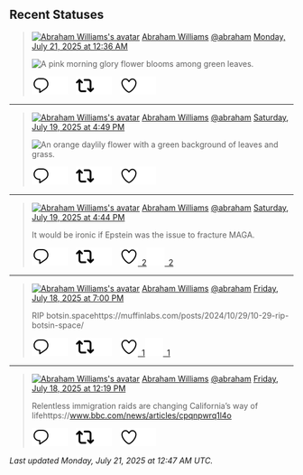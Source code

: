 ## Recent Statuses

> <a href="https://indieweb.social/@abraham"><img alt="Abraham Williams's avatar" src="https://cdn.masto.host/indiewebsocial/accounts/avatars/109/292/540/382/343/163/original/d00f2e03ce9c85b1.jpg" height="24" width="24" ></a> [Abraham Williams](https://indieweb.social/@abraham) [@abraham](https://indieweb.social/@abraham) [Monday, July 21, 2025 at 12:36 AM](https://indieweb.social/@abraham/114888421745349600)
>
> 
>
> ![A pink morning glory flower blooms among green leaves.](https://cdn.masto.host/indiewebsocial/media_attachments/files/114/888/421/647/097/333/original/7424e134d99f7106.jpg)
>
> [![Reply](./images/reply_light.svg#gh-light-mode-only "Reply")](https://indieweb.social/@abraham/114888421745349600#gh-light-mode-only)[![Reply](./images/reply.svg#gh-dark-mode-only "Reply")](https://indieweb.social/@abraham/114888421745349600#gh-dark-mode-only)&emsp;[![Boost](./images/retweet_light.svg#gh-light-mode-only "Boost")](https://indieweb.social/@abraham/114888421745349600#gh-light-mode-only)[![Boost](./images/retweet.svg#gh-dark-mode-only "Boost")](https://indieweb.social/@abraham/114888421745349600#gh-dark-mode-only)&emsp;[![Favorite](./images/like_light.svg#gh-light-mode-only "Favorite")](https://indieweb.social/@abraham/114888421745349600#gh-light-mode-only)[![Favorite](./images/like.svg#gh-dark-mode-only "Favorite")](https://indieweb.social/@abraham/114888421745349600#gh-dark-mode-only)


---

> <a href="https://indieweb.social/@abraham"><img alt="Abraham Williams's avatar" src="https://cdn.masto.host/indiewebsocial/accounts/avatars/109/292/540/382/343/163/original/d00f2e03ce9c85b1.jpg" height="24" width="24" ></a> [Abraham Williams](https://indieweb.social/@abraham) [@abraham](https://indieweb.social/@abraham) [Saturday, July 19, 2025 at 4:49 PM](https://indieweb.social/@abraham/114880921971931968)
>
> 
>
> ![An orange daylily flower with a green background of leaves and grass.](https://cdn.masto.host/indiewebsocial/media_attachments/files/114/880/921/658/081/339/original/196510abd62b10ef.jpg)
>
> [![Reply](./images/reply_light.svg#gh-light-mode-only "Reply")](https://indieweb.social/@abraham/114880921971931968#gh-light-mode-only)[![Reply](./images/reply.svg#gh-dark-mode-only "Reply")](https://indieweb.social/@abraham/114880921971931968#gh-dark-mode-only)&emsp;[![Boost](./images/retweet_light.svg#gh-light-mode-only "Boost")](https://indieweb.social/@abraham/114880921971931968#gh-light-mode-only)[![Boost](./images/retweet.svg#gh-dark-mode-only "Boost")](https://indieweb.social/@abraham/114880921971931968#gh-dark-mode-only)&emsp;[![Favorite](./images/like_light.svg#gh-light-mode-only "Favorite")](https://indieweb.social/@abraham/114880921971931968#gh-light-mode-only)[![Favorite](./images/like.svg#gh-dark-mode-only "Favorite")](https://indieweb.social/@abraham/114880921971931968#gh-dark-mode-only)


---

> <a href="https://indieweb.social/@abraham"><img alt="Abraham Williams's avatar" src="https://cdn.masto.host/indiewebsocial/accounts/avatars/109/292/540/382/343/163/original/d00f2e03ce9c85b1.jpg" height="24" width="24" ></a> [Abraham Williams](https://indieweb.social/@abraham) [@abraham](https://indieweb.social/@abraham) [Saturday, July 19, 2025 at 4:44 PM](https://indieweb.social/@abraham/114880904366516955)
>
> It would be ironic if Epstein was the issue to fracture MAGA.
>
> [![Reply](./images/reply_light.svg#gh-light-mode-only "Reply")](https://indieweb.social/@abraham/114880904366516955#gh-light-mode-only)[![Reply](./images/reply.svg#gh-dark-mode-only "Reply")](https://indieweb.social/@abraham/114880904366516955#gh-dark-mode-only)&emsp;[![Boost](./images/retweet_light.svg#gh-light-mode-only "Boost")](https://indieweb.social/@abraham/114880904366516955#gh-light-mode-only)[![Boost](./images/retweet.svg#gh-dark-mode-only "Boost")](https://indieweb.social/@abraham/114880904366516955#gh-dark-mode-only)&emsp;[![Favorite](./images/like_light.svg#gh-light-mode-only "Favorite")&ensp;2](https://indieweb.social/@abraham/114880904366516955#gh-light-mode-only)[![Favorite](./images/like.svg#gh-dark-mode-only "Favorite")&ensp;2](https://indieweb.social/@abraham/114880904366516955#gh-dark-mode-only)


---

> <a href="https://indieweb.social/@abraham"><img alt="Abraham Williams's avatar" src="https://cdn.masto.host/indiewebsocial/accounts/avatars/109/292/540/382/343/163/original/d00f2e03ce9c85b1.jpg" height="24" width="24" ></a> [Abraham Williams](https://indieweb.social/@abraham) [@abraham](https://indieweb.social/@abraham) [Friday, July 18, 2025 at 7:00 PM](https://indieweb.social/@abraham/114875777567668331)
>
> RIP botsin.spacehttps://muffinlabs.com/posts/2024/10/29/10-29-rip-botsin-space/
>
> [![Reply](./images/reply_light.svg#gh-light-mode-only "Reply")](https://indieweb.social/@abraham/114875777567668331#gh-light-mode-only)[![Reply](./images/reply.svg#gh-dark-mode-only "Reply")](https://indieweb.social/@abraham/114875777567668331#gh-dark-mode-only)&emsp;[![Boost](./images/retweet_light.svg#gh-light-mode-only "Boost")](https://indieweb.social/@abraham/114875777567668331#gh-light-mode-only)[![Boost](./images/retweet.svg#gh-dark-mode-only "Boost")](https://indieweb.social/@abraham/114875777567668331#gh-dark-mode-only)&emsp;[![Favorite](./images/like_light.svg#gh-light-mode-only "Favorite")&ensp;1](https://indieweb.social/@abraham/114875777567668331#gh-light-mode-only)[![Favorite](./images/like.svg#gh-dark-mode-only "Favorite")&ensp;1](https://indieweb.social/@abraham/114875777567668331#gh-dark-mode-only)


---

> <a href="https://indieweb.social/@abraham"><img alt="Abraham Williams's avatar" src="https://cdn.masto.host/indiewebsocial/accounts/avatars/109/292/540/382/343/163/original/d00f2e03ce9c85b1.jpg" height="24" width="24" ></a> [Abraham Williams](https://indieweb.social/@abraham) [@abraham](https://indieweb.social/@abraham) [Friday, July 18, 2025 at 12:19 PM](https://indieweb.social/@abraham/114874198872989614)
>
> Relentless immigration raids are changing California’s way of lifehttps://www.bbc.com/news/articles/cpqnpwrq1l4o
>
> [![Reply](./images/reply_light.svg#gh-light-mode-only "Reply")](https://indieweb.social/@abraham/114874198872989614#gh-light-mode-only)[![Reply](./images/reply.svg#gh-dark-mode-only "Reply")](https://indieweb.social/@abraham/114874198872989614#gh-dark-mode-only)&emsp;[![Boost](./images/retweet_light.svg#gh-light-mode-only "Boost")](https://indieweb.social/@abraham/114874198872989614#gh-light-mode-only)[![Boost](./images/retweet.svg#gh-dark-mode-only "Boost")](https://indieweb.social/@abraham/114874198872989614#gh-dark-mode-only)&emsp;[![Favorite](./images/like_light.svg#gh-light-mode-only "Favorite")](https://indieweb.social/@abraham/114874198872989614#gh-light-mode-only)[![Favorite](./images/like.svg#gh-dark-mode-only "Favorite")](https://indieweb.social/@abraham/114874198872989614#gh-dark-mode-only)


_Last updated Monday, July 21, 2025 at 12:47 AM UTC._
